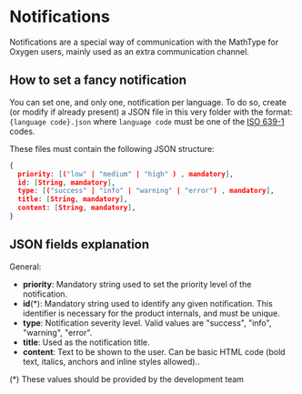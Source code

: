 # Notifications

Notifications are a special way of communication with the MathType for Oxygen users, mainly used as an extra communication channel.

## How to set a fancy notification

You can set one, and only one, notification per language. To do so, create (or modify if already present) a JSON file in this very folder with the format: `{language code}.json` where `language code` must be one of the [ISO 639-1](https://en.wikipedia.org/wiki/List_of_ISO_639-1_codes) codes.

These files must contain the following JSON structure:

```json
{
  priority: [("low" | "medium" | "high" ) , mandatory],
  id: [String, mandatory],
  type: [("success" | "info" | "warning" | "error") , mandatory],
  title: [String, mandatory],
  content: [String, mandatory],
}
```

## JSON fields explanation

General:

* **priority**: Mandatory string used to set the priority level of the notification.
* **id**(*): Mandatory string used to identify any given notification. This identifier is necessary for the product internals, and must be unique.
* **type**: Notification severity level. Valid values are "success", "info", "warning", "error".
* **title**: Used as the notification title.
* **content**: Text to be shown to the user. Can be basic HTML code (bold text, italics, anchors and inline styles allowed)..


(*) These values should be provided by the development team
